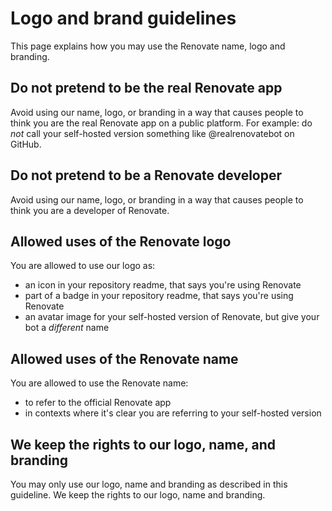 # Logo and brand guidelines

This page explains how you may use the Renovate name, logo and branding.

## Do not pretend to be the real Renovate app

Avoid using our name, logo, or branding in a way that causes people to think you are the real Renovate app on a public platform.
For example: do _not_ call your self-hosted version something like @realrenovatebot on GitHub.

## Do not pretend to be a Renovate developer

Avoid using our name, logo, or branding in a way that causes people to think you are a developer of Renovate.

## Allowed uses of the Renovate logo

You are allowed to use our logo as:

- an icon in your repository readme, that says you're using Renovate
- part of a badge in your repository readme, that says you're using Renovate
- an avatar image for your self-hosted version of Renovate, but give your bot a _different_ name

## Allowed uses of the Renovate name

You are allowed to use the Renovate name:

- to refer to the official Renovate app
- in contexts where it's clear you are referring to your self-hosted version

## We keep the rights to our logo, name, and branding

You may only use our logo, name and branding as described in this guideline.
We keep the rights to our logo, name and branding.
